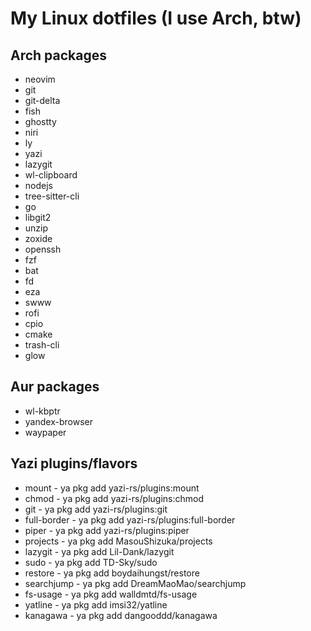 # My Linux dotfiles (I use Arch, btw)

## Arch packages

- neovim
- git
- git-delta
- fish
- ghostty
- niri
- ly
- yazi
- lazygit
- wl-clipboard
- nodejs
- tree-sitter-cli
- go
- libgit2
- unzip
- zoxide
- openssh
- fzf
- bat
- fd
- eza
- swww
- rofi
- cpio
- cmake
- trash-cli
- glow


## Aur packages
- wl-kbptr
- yandex-browser
- waypaper

## Yazi plugins/flavors
- mount - ya pkg add yazi-rs/plugins:mount
- chmod - ya pkg add yazi-rs/plugins:chmod
- git - ya pkg add yazi-rs/plugins:git
- full-border - ya pkg add yazi-rs/plugins:full-border
- piper - ya pkg add yazi-rs/plugins:piper
- projects - ya pkg add MasouShizuka/projects
- lazygit - ya pkg add Lil-Dank/lazygit
- sudo - ya pkg add TD-Sky/sudo
- restore - ya pkg add boydaihungst/restore
- searchjump - ya pkg add DreamMaoMao/searchjump
- fs-usage - ya pkg add walldmtd/fs-usage
- yatline - ya pkg add imsi32/yatline
- kanagawa - ya pkg add dangooddd/kanagawa
